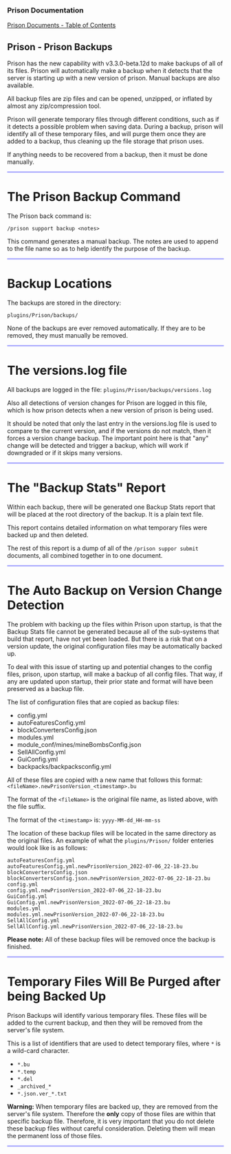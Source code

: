 
### Prison Documentation 
[Prison Documents - Table of Contents](prison_docs_000_toc.md)

## Prison - Prison Backups

Prison has the new capability with v3.3.0-beta.12d to make backups of all of its files.  Prison will automatically make a backup when it detects that the server is starting up with a new version of prison.  Manual backups are also available.

All backup files are zip files and can be opened, unzipped, or inflated by almost any zip/compression tool.

Prison will generate temporary files through different conditions, such as if it detects a possible problem when saving data.  During a backup, prison will identify all of these temporary files, and will purge them once they are added to a backup, thus cleaning up the file storage that prison uses.

If anything needs to be recovered from a backup, then it must be done manually.


<hr style="height:3px; border:none; color:#aaf; background-color:#aaf;">


# The Prison Backup Command

The Prison back command is:

`/prison support backup <notes>`

This command generates a manual backup.  The notes are used to append to the file name so as to  help identify the purpose of the backup.


<hr style="height:3px; border:none; color:#aaf; background-color:#aaf;">


# Backup Locations

The backups are stored in the directory:

`plugins/Prison/backups/`

None of the backups are ever removed automatically.  If they are to be removed, they must manually be removed.

<hr style="height:3px; border:none; color:#aaf; background-color:#aaf;">



# The versions.log file

All backups are logged in the file: 
`plugins/Prison/backups/versions.log`

Also all detections of version changes for Prison are logged in this file, which is how prison detects when a new version of prison is being used.

It should be noted that only the last entry in the versions.log file is used to compare to the current version, and if the versions do not match, then it forces a version change backup.  The important point here is that "any" change will be detected and trigger a backup, which will work if downgraded or if it skips many versions.

<hr style="height:3px; border:none; color:#aaf; background-color:#aaf;">



# The "Backup Stats" Report

Within each backup, there will be generated one Backup Stats report that will be placed at the root directory of the backup. It is a plain text file.

This report contains detailed information on what temporary files were backed up and then deleted.

The rest of this report is a dump of all of the `/prison suppor submit` documents, all combined together in to one document.

<hr style="height:3px; border:none; color:#aaf; background-color:#aaf;">



# The Auto Backup on Version Change Detection


The problem with backing up the files within Prison upon startup, is that the Backup Stats file cannot be generated because all of the sub-systems that build that report, have not yet been loaded.  But there is a risk that on a version update, the original configuration files may be automatically backed up.

To deal with this issue of starting up and potential changes to the config files, prison, upon startup, will make a backup of all config files.  That way, if any are updated upon startup, their prior state and format will have been preserved as a backup file.

The list of configuration files that are copied as backup files:

 - config.yml
 - autoFeaturesConfig.yml 
 - blockConvertersConfig.json
 - modules.yml
 - module_conf/mines/mineBombsConfig.json
 - SellAllConfig.yml
 - GuiConfig.yml
 - backpacks/backpacksconfig.yml
 
All of these files are copied with a new name that follows this format:
`<fileName>.newPrisonVersion_<timestamp>.bu`

The format of the `<fileName>` is the original file name, as listed above, with the file suffix.

The format of the `<timestamp>` is:
`yyyy-MM-dd_HH-mm-ss`
 

The location of these backup files will be located in the same directory as the original files.  An example of what the `plugins/Prison/` folder enteries would look like is as follows:


```
autoFeaturesConfig.yml
autoFeaturesConfig.yml.newPrisonVersion_2022-07-06_22-18-23.bu
blockConvertersConfig.json
blockConvertersConfig.json.newPrisonVersion_2022-07-06_22-18-23.bu
config.yml
config.yml.newPrisonVersion_2022-07-06_22-18-23.bu
GuiConfig.yml
GuiConfig.yml.newPrisonVersion_2022-07-06_22-18-23.bu
modules.yml
modules.yml.newPrisonVersion_2022-07-06_22-18-23.bu
SellAllConfig.yml
SellAllConfig.yml.newPrisonVersion_2022-07-06_22-18-23.bu
```

**Please note:** All of these backup files will be removed once the backup is finished.

<hr style="height:3px; border:none; color:#aaf; background-color:#aaf;">



# Temporary Files Will Be Purged after being Backed Up


Prison Backups will identify various temporary files.  These files will be added to the current backup, and then they will be removed from the server's file system.

This is a list of identifiers that are used to detect temporary files, where `*` is a wild-card character.

 - `*.bu`
 - `*.temp`
 - `*.del`
 - `_archived_*`
 - `*.json.ver_*.txt`

**Warning:** When temporary files are backed up, they are removed from the server's file system.  Therefore the **only** copy of those files are within that specific backup file.  Therefore, it is very important that you do not delete these backup files without careful consideration.  Deleting them will mean the permanent loss of those files.





<hr style="height:3px; border:none; color:#aaf; background-color:#aaf;">

